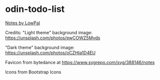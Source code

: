 # odin-todo-list

[Notes by LowPal](https://louispallett.github.io/odin-todo-list/)

Credits:
"Light theme" background image: https://unsplash.com/photos/ewCOWZ5Myds

"Dark theme" background image: https://unsplash.com/photos/oCZHIa1D4EU

Favicon from bytedance at https://www.svgrepo.com/svg/388146/notes

Icons from Bootstrap Icons
